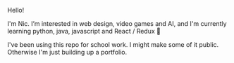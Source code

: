 Hello!

I'm Nic. I’m interested in web design, video games and AI, and I'm currently learning python, java, javascript and React / Redux 🌱

I've been using this repo for school work. I might make some of it public. Otherwise I'm just building up a portfolio.
